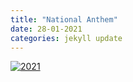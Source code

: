 ```yaml
---
title: "National Anthem"
date: 28-01-2021
categories: jekyll update
---
```


[![2021](/assets/hey.png)](https://www.youtube.com/embed/hTzRliW3iFs?controls=0)

